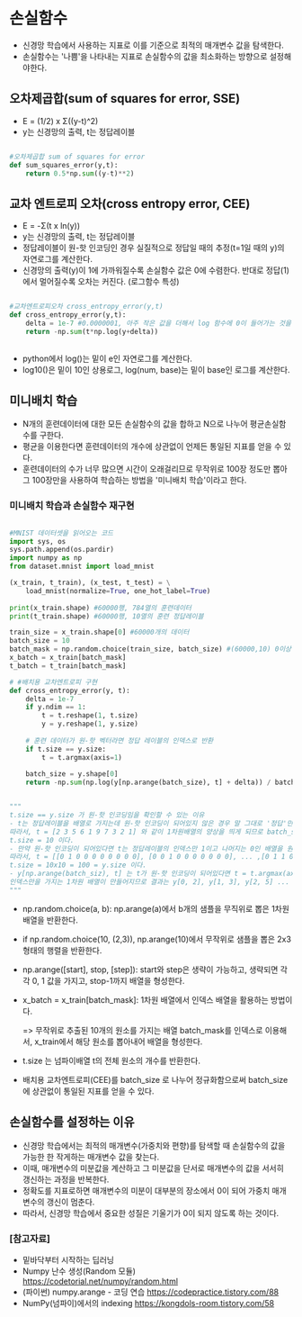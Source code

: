 # 손실함수
- 신경망 학습에서 사용하는 지표로 이를 기준으로 최적의 매개변수 값을 탐색한다.
- 손실함수는 '나쁨'을 나타내는 지표로 손실함수의 값을 최소화하는 방향으로 설정해야한다.


## 오차제곱합(sum of squares for error, SSE)
- E = (1/2) x Σ((y-t)^2)
- y는 신경망의 출력, t는 정답레이블


``` python

#오차제곱합 sum of squares for error
def sum_squares_error(y,t):
    return 0.5*np.sum((y-t)**2)

```

## 교차 엔트로피 오차(cross entropy error, CEE)
- E = -Σ(t x ln(y))
- y는 신경망의 출력, t는 정답레이블
- 정답레이블이 원-핫 인코딩인 경우 실질적으로 정답일 때의 추정(t=1일 때의 y)의 자연로그를 계산한다.
- 신경망의 출력(y)이 1에 가까워질수록 손실함수 값은 0에 수렴한다. 반대로 정답(1)에서 멀어질수록 오차는 커진다. (로그함수 특성)

``` python

#교차엔트로피오차 cross_entropy_error(y,t)
def cross_entropy_error(y,t):
    delta = 1e-7 #0.0000001, 아주 작은 값을 더해서 log 함수에 0이 들어가는 것을 방지
    return -np.sum(t*np.log(y+delta))
    
```

- python에서 log()는 밑이 e인 자연로그를 계산한다.
- log10()은 밑이 10인 상용로그, log(num, base)는 밑이 base인 로그를 계산한다.

## 미니배치 학습
- N개의 훈련데이터에 대한 모든 손실함수의 값을 합하고 N으로 나누어 평균손실함수를 구한다.
- 평균을 이용한다면 훈련데이터의 개수에 상관없이 언제든 통일된 지표를 얻을 수 있다.
- 훈련데이터의 수가 너무 많으면 시간이 오래걸리므로 무작위로 100장 정도만 뽑아 그 100장만을 사용하여 학습하는 방법을 '미니배치 학습'이라고 한다.

### 미니배치 학습과 손실함수 재구현

``` python

#MNIST 데이터셋을 읽어오는 코드
import sys, os
sys.path.append(os.pardir)
import numpy as np
from dataset.mnist import load_mnist

(x_train, t_train), (x_test, t_test) = \
    load_mnist(normalize=True, one_hot_label=True)
    
print(x_train.shape) #60000행, 784열의 훈련데이터
print(t_train.shape) #60000행, 10열의 훈련 정답레이블

train_size = x_train.shape[0] #60000개의 데이터
batch_size = 10
batch_mask = np.random.choice(train_size, batch_size) #(60000,10) 0이상 60000미만 수 중 10개를 무작위로 추출
x_batch = x_train[batch_mask]
t_batch = t_train[batch_mask]

# #배치용 교차엔트로피 구현
def cross_entropy_error(y, t):
    delta = 1e-7
    if y.ndim == 1:
        t = t.reshape(1, t.size)
        y = y.reshape(1, y.size)
        
    # 훈련 데이터가 원-핫 벡터라면 정답 레이블의 인덱스로 반환
    if t.size == y.size:
        t = t.argmax(axis=1) 
             
    batch_size = y.shape[0]
    return -np.sum(np.log(y[np.arange(batch_size), t] + delta)) / batch_size


"""
t.size == y.size 가 원-핫 인코딩임을 확인할 수 있는 이유
- t는 정답레이블을 배열로 가지는데 원-핫 인코딩이 되어있지 않은 경우 말 그대로 '정답'만 원소로 가진다.
따라서, t = [2 3 5 6 1 9 7 3 2 1] 와 같이 1차원배열의 양상을 띄게 되므로 batch_size가 10인 경우
t.size = 10 이다.
- 만약 원-핫 인코딩이 되어있다면 t는 정답레이블의 인덱스만 1이고 나머지는 0인 배열을 원소로 가진다.
따라서, t = [[0 1 0 0 0 0 0 0 0 0], [0 0 1 0 0 0 0 0 0 0], ... ,[0 1 1 0 0 0 0 0 0 0]] 와 같은 형태로
t.size = 10x10 = 100 = y.size 이다.
- y[np.arange(batch_siz), t] 는 t가 원-핫 인코딩이 되어있다면 t = t.argmax(axis=1)에서 1을 원소로하는 
인덱스만을 가지는 1차원 배열이 만들어지므로 결과는 y[0, 2], y[1, 3], y[2, 5] ... 를 원소로 가지는 배열이 형성된다.
"""

```

- np.random.choice(a, b): np.arange(a)에서 b개의 샘플을 무직위로 뽑은 1차원 배열을 반환한다.
- if np.random.choice(10, (2,3)), np.arange(10)에서 무작위로 샘플을 뽑은 2x3 형태의 행렬을 반환한다.
- np.arange([start], stop, [step]): start와 step은 생략이 가능하고, 생략되면 각각 0, 1 값을 가지고, stop-1까지 배열을 형성한다.
- x_batch = x_train[batch_mask]: 1차원 배열에서 인덱스 배열을 활용하는 방법이다. 

    => 무작위로 추출된 10개의 원소를 가지는 배열 batch_mask를 인덱스로 이용해서, x_train에서 해당 원소를 뽑아내어 배열을 형성한다.
- t.size 는 넘파이배열 t의 전체 원소의 개수를 반환한다.
- 배치용 교차엔트로피(CEE)를 batch_size 로 나누어 정규화함으로써 batch_size에 상관없이 통일된 지표를 얻을 수 있다.

## 손실함수를 설정하는 이유
- 신경망 학습에서는 최적의 매개변수(가중치와 편향)를 탐색할 때 손실함수의 값을 가능한 한 작게하는 매개변수 값을 찾는다.
- 이때, 매개변수의 미분값을 계산하고 그 미분값을 단서로 매개변수의 값을 서서히 갱신하는 과정을 반복한다.
- 정확도를 지표로하면 매개변수의 미분이 대부분의 장소에서 0이 되어 가중치 매개변수의 갱신이 멈춘다.
- 따라서, 신경망 학습에서 중요한 성질은 기울기가 0이 되지 않도록 하는 것이다.

### [참고자료]
- 밑바닥부터 시작하는 딥러닝
- Numpy 난수 생성(Random 모듈) https://codetorial.net/numpy/random.html
- (파이썬) numpy.arange - 코딩 연습 https://codepractice.tistory.com/88
- NumPy(넘파이)에서의 indexing  https://kongdols-room.tistory.com/58


